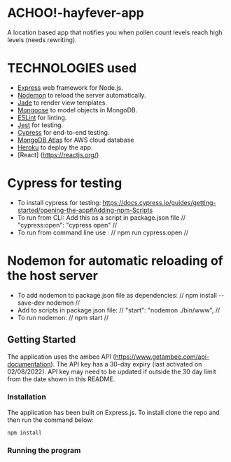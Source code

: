 # ACHOO!-hayfever-app

A location based app that notifies you when pollen count levels reach high levels (needs rewriting).


# TECHNOLOGIES used
- [Express](https://expressjs.com/) web framework for Node.js.
- [Nodemon](https://nodemon.io/) to reload the server automatically.
- [Jade](https://jade-lang.com/api) to render view templates.
- [Mongoose](https://mongoosejs.com) to model objects in MongoDB.
- [ESLint](https://eslint.org) for linting.
- [Jest](https://jestjs.io/) for testing.
- [Cypress](https://www.cypress.io/) for end-to-end testing.
- [MongoDB Atlas](https://www.mongodb.com/atlas/database) for AWS cloud database
- [Heroku](https://www.heroku.com/) to deploy the app.
- [React] (https://reactjs.org/)

# Cypress for testing
- To install cypress for testing: https://docs.cypress.io/guides/getting-started/opening-the-app#Adding-npm-Scripts 
- To run from CLI: Add this as a script in package.json file //  "cypress:open": "cypress open" //
- To run from command line use : // npm run cypress:open //


# Nodemon for automatic reloading of the host server
- To add nodemon to package.json file as dependencies: // npm install --save-dev nodemon   //
- Add to scripts in package.json file: // "start": "nodemon ./bin/www", //
- To run nodemon: // npm start //


## Getting Started

The application uses the ambee API (https://www.getambee.com/api-documentation). The API key has a 30-day expiry (last activated on 02/08/2022). API key may need to be updated if outside the 30 day limit from the date shown in this README.

### Installation

The application has been built on Express.js. To install clone the repo and then run the command below:

```
npm install
```

### Running the program

